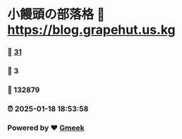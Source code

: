 # 小饅頭の部落格 :link: https://blog.grapehut.us.kg 
### :page_facing_up: [31](https://blog.grapehut.us.kg/tag.html) 
### :speech_balloon: 3 
### :hibiscus: 132879 
### :alarm_clock: 2025-01-18 18:53:58 
### Powered by :heart: [Gmeek](https://github.com/Meekdai/Gmeek)

